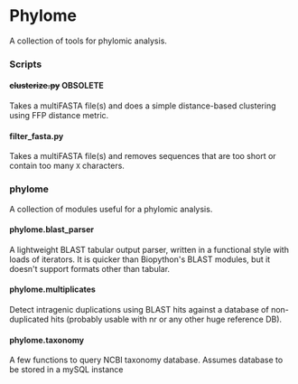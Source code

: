 # Phylome

A collection of tools for phylomic analysis.

### Scripts

#### ~~clusterize.py~~ **OBSOLETE**
Takes a multiFASTA file(s) and does a simple distance-based clustering
using FFP distance metric.
#### filter_fasta.py
Takes a multiFASTA file(s) and removes sequences that are too short or
contain too many `X` characters.

### phylome

A collection of modules useful for a phylomic analysis.

#### phylome.blast_parser
A lightweight BLAST tabular output parser, written in a functional style
with loads of iterators. It is quicker than Biopython's BLAST modules,
but it doesn't support formats other than tabular.

#### phylome.multiplicates
Detect intragenic duplications using BLAST hits against a database of
non-duplicated hits (probably usable with nr or any other huge reference
DB).

#### phylome.taxonomy
A few functions to query NCBI taxonomy database. Assumes database to be
stored in a mySQL instance
